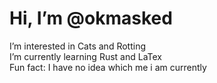 # Hi, I’m @okmasked
 I’m interested in Cats and Rotting \
 I’m currently learning Rust and LaTex \
 Fun fact: I have no idea which me i am currently

<!---
okmasked/okmasked is a ✨ special ✨ repository because its `README.md` (this file) appears on your GitHub profile.
You can click the Preview link to take a look at your changes.
--->
